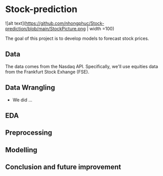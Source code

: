 # Stock-prediction

![alt text](https://github.com/nhongphuc/Stock-prediction/blob/main/StockPicture.png | width =100)

The goal of this project is to develop models to forecast stock prices. 

## Data

The data comes from the Nasdaq API. Specifically, we'll use equities data from the Frankfurt Stock Exhange (FSE).

## Data Wrangling

- We did ...

## EDA


## Preprocessing



## Modelling

## Conclusion and future improvement
